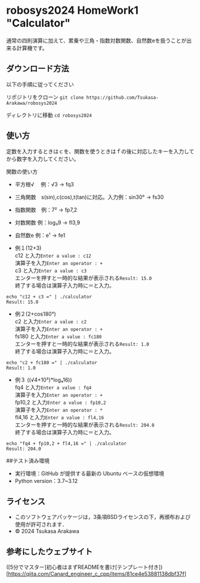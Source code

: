# robosys2024 HomeWork1 "Calculator"

通常の四則演算に加えて、累乗や三角・指数対数関数、自然数eを扱うことが出来る計算機です。

## ダウンロード方法

以下の手順に従ってください

リポジトリをクローン
```git clone https://github.com/Tsukasa-Arakawa/robosys2024```

ディレクトリに移動
```cd robosys2024``` 

## 使い方
定数を入力するときはｃを、関数を使うときはｆの後に対応したキーを入力してから数字を入力してください。

関数の使い方  
- 平方根√　 例：√3 → fq3
- 三角関数　s(sin),c(cos),t(tan)に対応。入力例：sin30° → fs30  
- 指数関数　例：7² → fp7,2  
- 対数関数  例：log₃9 → fl3,9  
- 自然数e   例：e¹ → fe1  

- 例１(12+3)  
c12 と入力```Enter a value : c12```  
演算子を入力```Enter an operator : +```  
c3 と入力```Enter a value : c3```  
エンターを押すと一時的な結果が表示される```Result: 15.0```  
終了する場合は演算子入力時に＝と入力。  
```
echo "c12 + c3 =" | ./calculator
Result: 15.0   
```

- 例２(2+cos180°)  
c2 と入力```Enter a value : c2```  
演算子を入力```Enter an operator : +```  
fs180 と入力```Enter a value : fc180```  
エンターを押すと一時的な結果が表示される```Result: 1.0```  
終了する場合は演算子入力時に＝と入力。  
```
echo "c2 + fc180 =" | ./calculator
Result: 1.0
```

- 例３ ((√4+10²)*log₄16))  
fq4 と入力```Enter a value : fq4```  
演算子を入力```Enter an operator : +```  
fp10,2 と入力```Enter a value : fp10,2```  
演算子を入力```Enter an operator : *```  
fl4,16 と入力```Enter a value : fl4,16```  
エンターを押すと一時的な結果が表示される```Result: 204.0```  
終了する場合は演算子入力時に＝と入力。  
```一連の流れ
echo "fq4 + fp10,2 + fl4,16 =" | ./calculator
Result: 204.0
```

##テスト済み環境
- 実行環境：GitHub が提供する最新の Ubuntu ベースの仮想環境
- Python version：3.7~3.12
## ライセンス
- このソフトウェアパッケージは，3条項BSDライセンスの下，再頒布および使用が許可されます．  
- © 2024 Tsukasa Arakawa  

## 参考にしたウェブサイト
([5分でマスター]初心者はまずREADMEを書け[テンプレート付き])[https://qiita.com/Canard_engineer_c_cpp/items/81ce4e53881138dbf37f]
